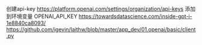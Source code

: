 创建api-key
https://platform.openai.com/settings/organization/api-keys
添加到环境变量 OPENAI_API_KEY
https://towardsdatascience.com/inside-gpt-i-1e8840ca8093/
https://github.com/igevin/laithw/blob/master/app_dev/01.openai/basic/client.py